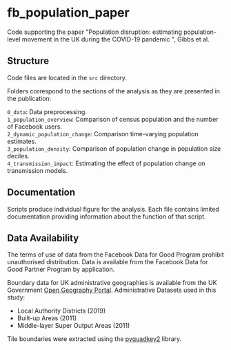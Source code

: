 # fb_population_paper
Code supporting the paper "Population disruption: estimating population-level movement in the UK during the COVID-19 pandemic
", Gibbs et al.

## Structure
Code files are located in the `src` directory.

Folders correspond to the sections of the analysis as they are presented in the publication:

`0_data`: Data preprocessing.  
`1_population_overview`: Comparison of census population and the number of Facebook users.  
`2_dynamic_population_change`: Comparison time-varying population estimates.  
`3_population_density`: Comparison of population change in population size deciles.  
`4_transmission_impact`: Estimating the effect of population change on transmission models.  

## Documentation

Scripts produce individual figure for the analysis. Each file contains limited documentation providing information about the function of that script.

## Data Availability

The terms of use of data from the Facebook Data for Good Program prohibit unauthorised distribution. Data is available from the Facebook Data for Good Partner Program by application.

Boundary data for UK administrative geographies is available from the UK Government [Open Geography Portal](https://geoportal.statistics.gov.uk/). Administrative Datasets used in this study:

* Local Authority Districts (2019)
* Built-up Areas (2011)
* Middle-layer Super Output Areas (2011)

Tile boundaries were extracted using the [pyquadkey2](https://pypi.org/project/pyquadkey2/) library.
